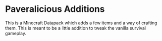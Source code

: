 # Paveralicious Additions
This is a Minecraft Datapack which adds a few items and a way of crafting them. This is meant to be a little addition to tweak the vanilla survival gameplay.
